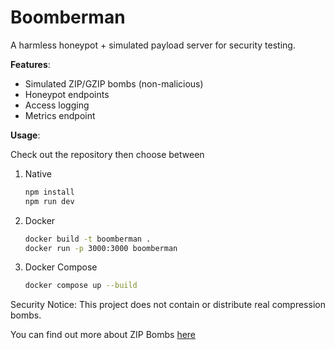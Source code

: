 # Boomberman

A harmless honeypot + simulated payload server for security testing.

**Features**:
- Simulated ZIP/GZIP bombs (non-malicious)
- Honeypot endpoints
- Access logging
- Metrics endpoint

**Usage**:

Check out the repository then choose between

1. Native

    ```bash
    npm install
    npm run dev
    ```

2. Docker

    ```bash
    docker build -t boomberman .
    docker run -p 3000:3000 boomberman
    ```

3. Docker Compose

    ```bash
    docker compose up --build
    ```

Security Notice: This project does not contain or distribute real compression bombs.

You can find out more about ZIP Bombs [here](https://blog.haschek.at/2017/how-to-defend-your-website-with-zip-bombs.html)